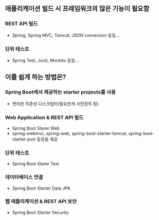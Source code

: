 ## 애플리케이션 빌드 시 프레임워크의 많은 기능이 필요함
### REST API 빌드
- Spring, Spring MVC, Tomcat, JSON conversion 등등...
### 단위 테스트
- Spring Test, Junit, Mockito 등등...
## 이를 쉽게 하는 방법은?
### Spring Boot에서 제공하는 starter projects를 사용
- 편리한 의존성 디스크립터(필요한게 사전정의 됨)
### Web Application & REST API 빌드
- Spring Boot Starer Web
- spring-webmvc, spring-web, spring-boot-starter-tomcat, spring-boot-starter-json 등등을 제공
### 단위 테스트
- Spring Boot Starer Test
### 데이터베이스 연결
- Spring Boot Starter Data JPA
### 웹 애플리케이션 & REST API 보안
- Spring Boot Starter Security